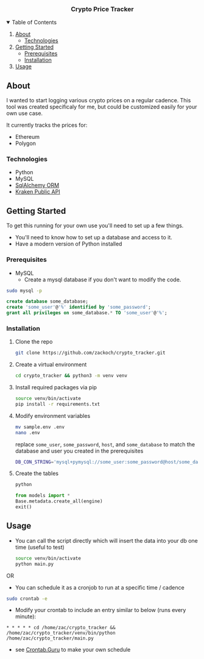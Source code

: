   <h3 align="center">Crypto Price Tracker</h3>

<details open="open">
  <summary>Table of Contents</summary>
  <ol>
    <li>
      <a href="#about">About</a>
      <ul>
        <li><a href="#technologies">Technologies</a></li>
      </ul>
    </li>
    <li>
      <a href="#getting-started">Getting Started</a>
      <ul>
        <li><a href="#prerequisites">Prerequisites</a></li>
        <li><a href="#installation">Installation</a></li>
      </ul>
    </li>
    <li><a href="#usage">Usage</a></li>
  </ol>
</details>


## About

I wanted to start logging various crypto prices on a regular cadence. This tool was created specificaly for me, but could be customized easily for your own use case.

It currently tracks the prices for:
* Ethereum
* Polygon

### Technologies

* Python
* MySQL
* [SqlAlchemy ORM](https://docs.sqlalchemy.org/en/14/)
* [Kraken Public API](https://docs.kraken.com/rest/)

## Getting Started

To get this running for your own use you'll need to set up a few things. 
* You'll need to know how to set up a database and access to it.
* Have a modern version of Python installed

### Prerequisites

* MySQL
  * Create a mysql database if you don't want to modify the code.

```sh
sudo mysql -p
```
  ```sql
  create database some_database;
  create 'some_user'@'%' identified by 'some_password';
  grant all privileges on some_database.* TO 'some_user'@'%';
  ```

### Installation

1. Clone the repo
   ```sh
   git clone https://github.com/zackoch/crypto_tracker.git
   ```
2. Create a virtual environment
   ```sh
   cd crypto_tracker && python3 -m venv venv
   ```
3. Install required packages via pip
   ```sh
   source venv/bin/activate
   pip install -r requirements.txt
   ```
4. Modify environment variables 
    ```sh
    mv sample.env .env
    nano .env
    ```
    replace `some_user`, `some_password`, `host`, and `some_database` to match the database and user you created in the prerequisites

    ```sh
    DB_CON_STRING='mysql+pymysql://some_user:some_password@host/some_database'
    ```
5. Create the tables
    ```sh
    python
    ```
    ```python
    from models import *
    Base.metadata.create_all(engine)
    exit()
    ```

## Usage
 
* You can call the script directly which will insert the data into your db one time (useful to test)
    ```sh
    source venv/bin/activate
    python main.py
    ```
OR

* You can schedule it as a cronjob to run at a specific time / cadence
```sh
sudo crontab -e
```
* Modify your crontab to include an entry similar to below (runs every minute):
```
* * * * * cd /home/zac/crypto_tracker && /home/zac/crypto_tracker/venv/bin/python /home/zac/crypto_tracker/main.py
```
* see [Crontab.Guru](https://crontab.guru/) to make your own schedule